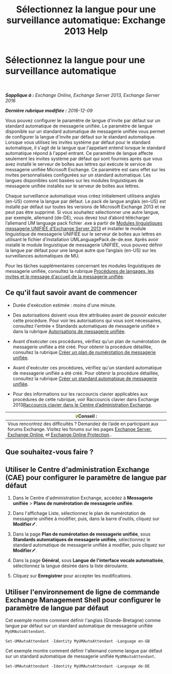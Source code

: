 ﻿---
title: 'Sélectionnez la langue pour une surveillance automatique: Exchange 2013 Help'
TOCTitle: Sélectionnez la langue pour une surveillance automatique
ms:assetid: 3a1c1ec0-c726-41fb-a294-59faab205609
ms:mtpsurl: https://technet.microsoft.com/fr-fr/library/Aa997306(v=EXCHG.150)
ms:contentKeyID: 50555373
ms.date: 05/23/2018
mtps_version: v=EXCHG.150
ms.translationtype: MT
---

# Sélectionnez la langue pour une surveillance automatique

 

_**Sapplique à :** Exchange Online, Exchange Server 2013, Exchange Server 2016_

_**Dernière rubrique modifiée :** 2016-12-09_

Vous pouvez configurer le paramètre de langue d'invite par défaut sur un standard automatique de messagerie unifiée. Le paramètre de langue disponible sur un standard automatique de messagerie unifiée vous permet de configurer la langue d'invite par défaut sur le standard automatique. Lorsque vous utilisez les invites système par défaut pour le standard automatique, il s'agit de la langue que l'appelant entend lorsque le standard automatique répond à l'appel entrant. Ce paramètre de langue affecte seulement les invites système par défaut qui sont fournies après que vous avez installé le serveur de boîtes aux lettres qui exécute le service de messagerie unifiée Microsoft Exchange. Ce paramètre est sans effet sur les invites personnalisées configurées sur un standard automatique. Les langues disponibles sont basées sur les modules linguistiques de messagerie unifiée installés sur le serveur de boîtes aux lettres.

Chaque surveillance automatique vous créez initialement utilisera anglais (en-US) comme la langue par défaut. Le pack de langue anglais (en-US) est installé par défaut sur toutes les versions de Microsoft Exchange 2013 et ne peut pas être supprimé. Si vous souhaitez sélectionner une autre langue, par exemple, allemand (de-DE), vous devez tout d’abord télécharger l’allemand UM language pack fichier .exe à partir de [Modules linguistiques messagerie UNIFIÉE d’Exchange Server 2013](https://go.microsoft.com/fwlink/?linkid=266542) et installer le module linguistique de messagerie UNIFIÉE sur le serveur de boîtes aux lettres en utilisant le fichier d’installation UMLanguagePack.de-de.exe. Après avoir installé le module linguistique de messagerie UNIFIÉE, vous pouvez définir la langue par défaut pour une langue autre que l’anglais (en-US) sur les surveillances automatiques de MU.

Pour les tâches supplémentaires concernant les modules linguistiques de messagerie unifiée, consultez la rubrique [Procédures de langages, les invites et le message d'accueil de la messagerie unifiée](um-languages-prompts-and-greetings-procedures-exchange-2013-help.md).

## Ce qu'il faut savoir avant de commencer

  - Durée d'exécution estimée : moins d'une minute.

  - Des autorisations doivent vous être attribuées avant de pouvoir exécuter cette procédure. Pour voir les autorisations qui vous sont nécessaires, consultez l'entrée « Standards automatiques de messagerie unifiée » dans la rubrique [Autorisations de messagerie unifiée](unified-messaging-permissions-exchange-2013-help.md).

  - Avant d’exécuter ces procédures, vérifiez qu’un plan de numérotation de messagerie unifiée a été créé. Pour obtenir la procédure détaillée, consultez la rubrique [Créer un plan de numérotation de messagerie unifiée](create-a-um-dial-plan-exchange-2013-help.md).

  - Avant d'exécuter ces procédures, vérifiez qu'un standard automatique de messagerie unifiée a été créé. Pour obtenir la procédure détaillée, consultez la rubrique [Créer un standard automatique de messagerie unifiée](create-a-um-auto-attendant-exchange-2013-help.md).

  - Pour des informations sur les raccourcis clavier applicables aux procédures de cette rubrique, voir Raccourcis clavier dans Exchange 2013[Raccourcis clavier dans le Centre d’administration Exchange](keyboard-shortcuts-in-the-exchange-admin-center-exchange-online-protection-help.md).

<table>
<thead>
<tr class="header">
<th><img src="images/Bb125224.tip(EXCHG.150).gif" title="Conseil" alt="Conseil" />Conseil :</th>
</tr>
</thead>
<tbody>
<tr class="odd">
<td>Vous rencontrez des difficultés ? Demandez de l’aide en participant aux forums Exchange. Visitez les forums sur les pages <a href="https://go.microsoft.com/fwlink/p/?linkid=60612">Exchange Server</a>, <a href="https://go.microsoft.com/fwlink/p/?linkid=267542">Exchange Online</a>, et <a href="https://go.microsoft.com/fwlink/p/?linkid=285351">Exchange Online Protection</a>..</td>
</tr>
</tbody>
</table>


## Que souhaitez-vous faire ?

## Utiliser le Centre d'administration Exchange (CAE) pour configurer le paramètre de langue par défaut

1.  Dans le Centre d'administration Exchange, accédez à **Messagerie unifiée** \> **Plans de numérotation de messagerie unifiée**.

2.  Dans l'affichage Liste, sélectionnez le plan de numérotation de messagerie unifiée à modifier, puis, dans la barre d'outils, cliquez sur **Modifier**![Icône Modifier](images/Bb124582.6f53ccb2-1f13-4c02-bea0-30690e6ea71d(EXCHG.150).gif "Icône Modifier").

3.  Dans la page **Plan de numérotation de messagerie unifiée**, sous **Standards automatiques de messagerie unifiée**, sélectionnez le standard automatique de messagerie unifiée à modifier, puis cliquez sur **Modifier**![Icône Modifier](images/Bb124582.6f53ccb2-1f13-4c02-bea0-30690e6ea71d(EXCHG.150).gif "Icône Modifier").

4.  Dans la page **Général**, sous **Langue de l'interface vocale automatisée**, sélectionnez la langue désirée dans la liste déroulante.

5.  Cliquez sur **Enregistrer** pour accepter les modifications.

## Utiliser l'environnement de ligne de commande Exchange Management Shell pour configurer le paramètre de langue par défaut

Cet exemple montre comment définir l'anglais (Grande-Bretagne) comme langue par défaut sur un standard automatique de messagerie unifiée `MyUMAutoAttendant`.

    Set-UMAutoAttendant -Identity MyUMAutoAttendant -Language en-GB

Cet exemple montre comment définir l'allemand comme langue par défaut sur un standard automatique de messagerie unifiée `MyUMAutoAttendant`.

    Set-UMAutoAttendant -Identity MyUMAutoAttendant -Language de-DE

